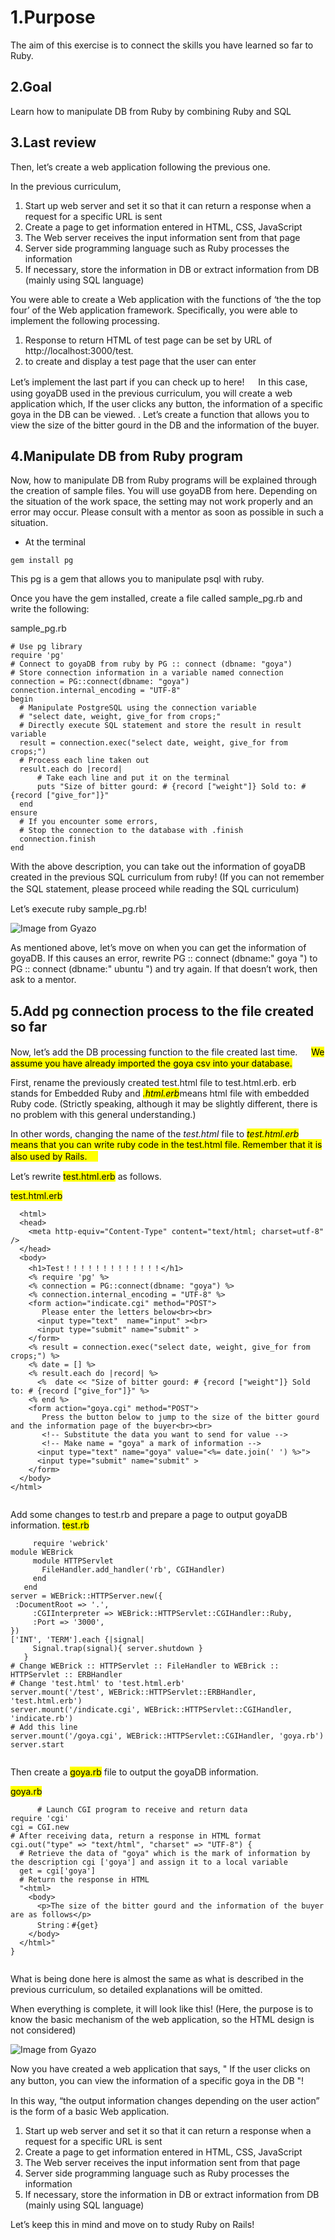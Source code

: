 # 1.Purpose

The aim of this exercise is to connect the skills you have learned so far to Ruby.

## 2.Goal
Learn how to manipulate DB from Ruby by combining Ruby and SQL

## 3.Last review

Then, let’s create a web application following the previous one.

In the previous curriculum,


1. Start up web server and set it so that it can return a response when a request for a specific URL is sent
1. Create a page to get information entered in HTML, CSS, JavaScript
1. The Web server receives the input information sent from that page
1. Server side programming language such as Ruby processes the information
1. If necessary, store the information in DB or extract information from DB (mainly using SQL language)

You were able to create a Web application with the functions of ‘the the top four’ of the Web application framework.
Specifically, you were able to implement the following processing.


1. Response to return HTML of test page can be set by URL of http://localhost:3000/test.
2. to create and display a test page that the user can enter

Let’s implement the last part if you can check up to here!
　
In this case, using goyaDB used in the previous curriculum, you will create a web application which, If the user clicks any button, the information of a specific goya in the DB can be viewed. .
Let’s create a function that allows you to view the size of the bitter gourd in the DB and the information of the buyer.

## 4.Manipulate DB from Ruby program

Now, how to manipulate DB from Ruby programs will be explained through the creation of sample files.
You will use goyaDB from here. Depending on the situation of the work space, the setting may not work properly and an error may occur. Please consult with a mentor as soon as possible in such a situation.

- At the terminal

```
gem install pg
```

This pg is a gem that allows you to manipulate psql with ruby.

Once you have the gem installed, create a file called sample_pg.rb and write the following:

sample_pg.rb

```
# Use pg library
require 'pg'
# Connect to goyaDB from ruby by PG :: connect (dbname: "goya")
# Store connection information in a variable named connection
connection = PG::connect(dbname: "goya")
connection.internal_encoding = "UTF-8"
begin
  # Manipulate PostgreSQL using the connection variable
  # "select date, weight, give_for from crops;"
  # Directly execute SQL statement and store the result in result variable
  result = connection.exec("select date, weight, give_for from crops;")
  # Process each line taken out
  result.each do |record|
      # Take each line and put it on the terminal
      puts "Size of bitter gourd: # {record ["weight"]} Sold to: # {record ["give_for"]}"
  end
ensure
  # If you encounter some errors,
  # Stop the connection to the database with .finish
  connection.finish
end
```

With the above description, you can take out the information of goyaDB created in the previous SQL curriculum from ruby! (If you can not remember the SQL statement, please proceed while reading the SQL curriculum)
　


Let’s execute ruby sample_pg.rb!

![Image from Gyazo](https://t.gyazo.com/teams/diveintocode/6a75ab0edfe1d2852e702b3419042e61.png)

As mentioned above, let’s move on when you can get the information of goyaDB.
If this causes an error, rewrite PG :: connect (dbname:" goya ") to PG :: connect (dbname:" ubuntu ") and try again. If that doesn’t work, then ask to a mentor.

## 5.Add pg connection process to the file created so far

Now, let’s add the DB processing function to the file created last time.
　
<mark>We assume you have already imported the goya csv into your database.</mark>

First, rename the previously created test.html file to test.html.erb.
erb stands for Embedded Ruby and <mark>*.html.erb*</mark>means html file with embedded Ruby code. (Strictly speaking, although it may be slightly different, there is no problem with this general understanding.)


In other words, changing the name of the *test.html* file to <mark>*test.html.erb*<mark> means that you can write ruby code in the test.html file.
Remember that it is also used by Rails.
　


Let’s rewrite <mark>test.html.erb</mark> as follows.
  
  <mark>test.html.erb</mark> 
	
```
  <html>
  <head>
    <meta http-equiv="Content-Type" content="text/html; charset=utf-8" />
  </head>
  <body>
    <h1>Test！！！！！！！！！！！！！</h1>
    <% require 'pg' %>
    <% connection = PG::connect(dbname: "goya") %>
    <% connection.internal_encoding = "UTF-8" %>
    <form action="indicate.cgi" method="POST">
       Please enter the letters below<br><br>
      <input type="text"  name="input" ><br>
      <input type="submit" name="submit" >
    </form>
    <% result = connection.exec("select date, weight, give_for from crops;") %>
    <% date = [] %>
    <% result.each do |record| %>
      <%  date << "Size of bitter gourd: # {record ["weight"]} Sold to: # {record ["give_for"]}" %>
    <% end %>
    <form action="goya.cgi" method="POST">
       Press the button below to jump to the size of the bitter gourd and the information page of the buyer<br><br>
       <!-- Substitute the data you want to send for value -->
       <!-- Make name = "goya" a mark of information -->
      <input type="text" name="goya" value="<%= date.join(' ') %>">
      <input type="submit" name="submit" >
    </form>
  </body>
</html>
	    
```
      
Add some changes to test.rb and prepare a page to output goyaDB information.
<mark>test.rb</mark>
    
 ```
      require 'webrick'
module WEBrick
	  module HTTPServlet
	    FileHandler.add_handler('rb', CGIHandler)
	  end
	end
server = WEBrick::HTTPServer.new({
  :DocumentRoot => '.',
	  :CGIInterpreter => WEBrick::HTTPServlet::CGIHandler::Ruby,
	  :Port => '3000',
})
['INT', 'TERM'].each {|signal|
	  Signal.trap(signal){ server.shutdown }
	}
# Change WEBrick :: HTTPServlet :: FileHandler to WEBrick :: HTTPServlet :: ERBHandler
# Change 'test.html' to 'test.html.erb'
server.mount('/test', WEBrick::HTTPServlet::ERBHandler, 'test.html.erb')
server.mount('/indicate.cgi', WEBrick::HTTPServlet::CGIHandler, 'indicate.rb')
# Add this line
server.mount('/goya.cgi', WEBrick::HTTPServlet::CGIHandler, 'goya.rb')
server.start
	    
```
      
Then create a <mark>goya.rb</mark> file to output the goyaDB information.
      
<mark>goya.rb</mark>
	    
```
      # Launch CGI program to receive and return data
require 'cgi'
cgi = CGI.new
# After receiving data, return a response in HTML format
cgi.out("type" => "text/html", "charset" => "UTF-8") {
  # Retrieve the data of "goya" which is the mark of information by the description cgi ['goya'] and assign it to a local variable
  get = cgi['goya']
  # Return the response in HTML
  "<html>
    <body>
      <p>The size of the bitter gourd and the information of the buyer are as follows</p>
      String：#{get}
    </body>
  </html>"
}
    
```
	    
What is being done here is almost the same as what is described in the previous curriculum, so detailed explanations will be omitted.


When everything is complete, it will look like this! (Here, the purpose is to know the basic mechanism of the web application, so the HTML design is not considered)

      
      
![Image from Gyazo](https://t.gyazo.com/teams/diveintocode/ce806352b80f4d0ff0ef6e8975fc75b7.png)
      
      
Now you have created a web application that says, " If the user clicks on any button, you can view the information of a specific goya in the DB "!
　


In this way, “the output information changes depending on the user action” is the form of a basic Web application.


1. Start up web server and set it so that it can return a response when a request for a specific URL is sent
2. Create a page to get information entered in HTML, CSS, JavaScript
3. The Web server receives the input information sent from that page
4. Server side programming language such as Ruby processes the information
5. If necessary, store the information in DB or extract information from DB (mainly using SQL language)

Let’s keep this in mind and move on to study Ruby on Rails!
      

      
      

     
　
